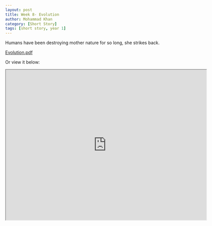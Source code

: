 ```yaml
---
layout: post
title: Week 8- Evolution
author: Mohammad Khan
category: [Short Story]
tags: [short story, year 1]
---
```

Humans have been destroying mother nature for so long, she strikes back.


<p><a href="https://drive.google.com/file/d/1ERz6nUwUot7On5krygSk9ZaMWbAURNUW/view?usp=sharing">
Evolution.pdf</a></p>

Or view it below: 
<iframe src="https://drive.google.com/file/d/1ERz6nUwUot7On5krygSk9ZaMWbAURNUW/preview" width="640" height="480" allow="autoplay"></iframe>